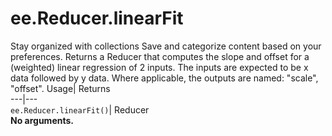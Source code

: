  
#  ee.Reducer.linearFit 
Stay organized with collections  Save and categorize content based on your preferences. 
Returns a Reducer that computes the slope and offset for a (weighted) linear regression of 2 inputs. The inputs are expected to be x data followed by y data. Where applicable, the outputs are named: "scale", "offset". Usage| Returns  
---|---  
`ee.Reducer.linearFit()`| Reducer  
**No arguments.**
